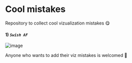 # Cool mistakes

Repository to collect cool vizualization mistakes 😋
#### 1) ***`Swish AF`***
![image](https://github.com/user-attachments/assets/e6827606-e53f-4920-97fe-5a09dd451f29)

Anyone who wants to add their viz mistakes is welcomed 🥰
